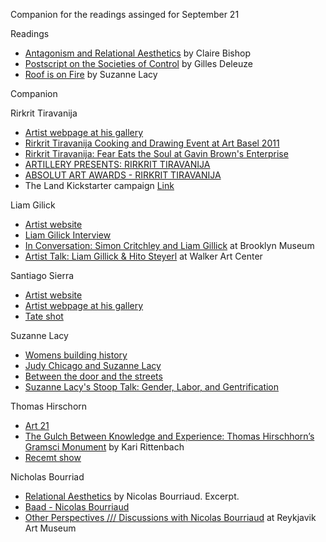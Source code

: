 Companion for the readings assinged for September 21 


Readings

- [Antagonism and Relational Aesthetics](http://www.teamgal.com/production/1701/SS04October.pdf) by Claire Bishop
- [Postscript on the Societies of Control](https://cidadeinseguranca.files.wordpress.com/2012/02/deleuze_control.pdf) by Gilles Deleuze
- [Roof is on Fire](http://www.suzannelacy.com/the-oakland-projects/) by Suzanne Lacy 


Companion

Rirkrit Tiravanija

- [Artist webpage at his gallery](https://www.gavinbrown.biz/artists/rirkrit_tiravanija/works)
- [Rirkrit Tiravanija Cooking and Drawing Event at Art Basel 2011](https://www.youtube.com/watch?v=4CQsZ0AAheY)
- [Rirkrit Tiravanija: Fear Eats the Soul at Gavin Brown's Enterprise](https://www.youtube.com/watch?v=Uz8HHU2Es_4)
- [ARTILLERY PRESENTS: RIRKRIT TIRAVANIJA](https://www.youtube.com/watch?v=I8QVjTCnJCc)
- [ABSOLUT ART AWARDS - RIRKRIT TIRAVANIJA](https://www.youtube.com/watch?v=vtAFxQ8yIf8)
- The Land Kickstarter campaign [Link](https://www.kickstarter.com/projects/2016983975/the-studio-residency-at-the-land/description)


Liam Gilick

- [Artist website](http://www.liamgillick.info/) 
- [Liam Gilick Interview](https://www.youtube.com/watch?v=oLRmNy6mZn4) 
- [In Conversation: Simon Critchley and Liam Gillick](https://www.youtube.com/watch?v=13I-TP10AWc) at Brooklyn Museum
- [Artist Talk: Liam Gillick & Hito Steyerl](https://www.youtube.com/watch?v=IahCgTk98gE) at Walker Art Center 

Santiago Sierra

- [Artist website](http://www.santiago-sierra.com/index_1024.php)
- [Artist webpage at his gallery](http://www.lissongallery.com/artists/santiago-sierra)
- [Tate shot](https://www.youtube.com/watch?v=naoYNgnDUl8)

Suzanne Lacy 

- [Womens building history](https://www.youtube.com/watch?v=U-11jjp1i7M)
- [Judy Chicago and Suzanne Lacy](https://www.youtube.com/watch?v=stVbdXdDSlE)
- [Between the door and the streets](http://creativetime.org/projects/between-the-door-and-the-street/)
- [Suzanne Lacy's Stoop Talk: Gender, Labor, and Gentrification](http://cbbg.brooklynhistory.org/blog/suzanne-lacys-stoop-talk-gender-labor-and-gentrification)

Thomas Hirschorn

- [Art 21](http://www.art21.org/artists/thomas-hirschhorn)
- [The Gulch Between Knowledge and Experience: Thomas Hirschhorn’s Gramsci Monument](http://www.afterall.org/online/the-gulch-between-knowledge-and-experience_thomas-hirschhorn_s-gramsci-monument/) by Kari Rittenbach 
- [Recemt show](http://www.telegraph.co.uk/luxury/art/79822/thomas-hirschhorn%E2%80%99s-destructive-details.html)


Nicholas Bourriad 

- [Relational Aesthetics](http://post.thing.net/files/relationalaesthetics.pdf) by Nicolas Bourriaud. Excerpt.  
- [Baad - Nicolas Bourriaud](https://www.youtube.com/watch?v=ya5gk7ws8MA) 
- [Other Perspectives /// Discussions with Nicolas Bourriaud](https://www.youtube.com/watch?v=vihpjZOq4VI) at Reykjavik Art Museum  